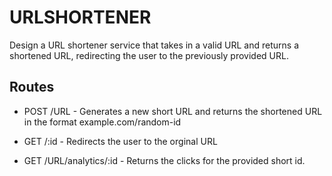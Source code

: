 # URLSHORTENER

Design a URL shortener service that takes in a valid URL and returns a shortened URL, redirecting the user to the previously provided URL.

## Routes  

- POST /URL - Generates a new short URL and returns the shortened URL in the format example.com/random-id

- GET /:id - Redirects the user to the orginal URL

- GET /URL/analytics/:id - Returns the clicks for the provided short id.